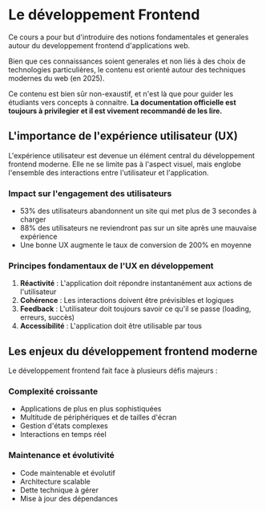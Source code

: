 # Le développement Frontend

Ce cours a pour but d'introduire des notions fondamentales et generales autour du developpement frontend d'applications web.

Bien que ces connaissances soient generales et non liés à des choix de technologies particulières, le contenu est orienté autour des techniques modernes du web (en 2025).

Ce contenu est bien sûr non-exaustif, et n'est là que pour guider les étudiants vers concepts à connaitre. **La documentation officielle est toujours à privilegier et il est vivement recommandé de les lire.**

## L'importance de l'expérience utilisateur (UX)

L'expérience utilisateur est devenue un élément central du développement frontend moderne. Elle ne se limite pas à l'aspect visuel, mais englobe l'ensemble des interactions entre l'utilisateur et l'application.

### Impact sur l'engagement des utilisateurs

- 53% des utilisateurs abandonnent un site qui met plus de 3 secondes à charger
- 88% des utilisateurs ne reviendront pas sur un site après une mauvaise expérience
- Une bonne UX augmente le taux de conversion de 200% en moyenne

### Principes fondamentaux de l'UX en développement

1. **Réactivité** : L'application doit répondre instantanément aux actions de l'utilisateur
2. **Cohérence** : Les interactions doivent être prévisibles et logiques
3. **Feedback** : L'utilisateur doit toujours savoir ce qu'il se passe (loading, erreurs, succès)
4. **Accessibilité** : L'application doit être utilisable par tous

## Les enjeux du développement frontend moderne

Le développement frontend fait face à plusieurs défis majeurs :

### Complexité croissante

- Applications de plus en plus sophistiquées
- Multitude de périphériques et de tailles d'écran
- Gestion d'états complexes
- Interactions en temps réel

### Maintenance et évolutivité

- Code maintenable et évolutif
- Architecture scalable
- Dette technique à gérer
- Mise à jour des dépendances
